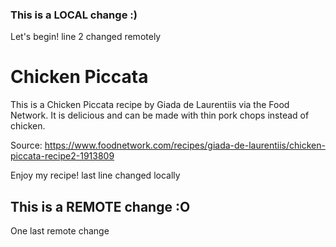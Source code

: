 ### This is a LOCAL change :)
Let's begin!
line 2 changed remotely
# Chicken Piccata
This is a Chicken Piccata recipe by Giada de Laurentiis via the Food Network.
It is delicious and can be made with thin pork chops instead of chicken.

Source: https://www.foodnetwork.com/recipes/giada-de-laurentiis/chicken-piccata-recipe2-1913809

Enjoy my recipe!
last line changed locally
## This is a REMOTE change :O
One last remote change
